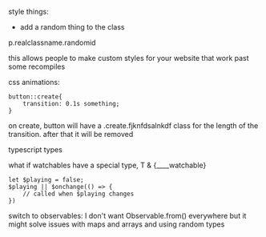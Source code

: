 style things:

-   add a random thing to the class

p.realclassname.randomid

this allows people to make custom styles for your website that work past some recompiles

css animations:

```
button::create{
	transition: 0.1s something;
}
```

on create, button will have a .create.fjknfdsalnkdf class for the length of the transition. after that it will be removed

typescript types

what if watchables have a special type, T & {\_\_\_\_watchable}

```
let $playing = false;
$playing || $onchange(() => {
	// called when $playing changes
})
```

switch to observables: I don't want Observable.from() everywhere but it might solve issues with maps and arrays and using random types
